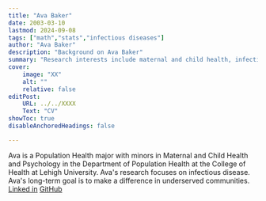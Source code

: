 ```yaml
---
title: "Ava Baker"
date: 2003-03-10
lastmod: 2024-09-08
tags: ["math","stats","infectious diseases"]
author: "Ava Baker"
description: "Background on Ava Baker" 
summary: "Research interests include maternal and child health, infectious disease, chronic disease, and health disparities"
cover:
    image: "XX"
    alt: ""
    relative: false
editPost:
    URL: ../../XXXX
    Text: "CV"
showToc: true
disableAnchoredHeadings: false

---
```


Ava is a Population Health major with minors in Maternal and Child Health and Psychology in the Department of Population Health at the College of Health at Lehigh University.
Ava's research focuses on infectious disease.
Ava's long-term goal is to make a difference in underserved communities.
[Linked in](https://www.linkedin.com/in/ava-baker-0828a0233/)
[GitHub](https://github.com/AvaBaker)

